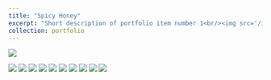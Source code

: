 ```yaml
---
title: "Spicy Honey"
excerpt: "Short description of portfolio item number 1<br/><img src='/images/500x300.png'>"
collection: portfolio
---
```


![](https://s21.ax1x.com/2024/12/19/pAOiwQJ.jpg)

![](https://s21.ax1x.com/2024/12/19/pAOigJO.jpg)
![](https://s21.ax1x.com/2024/12/19/pAOicFK.jpg)
![](https://s21.ax1x.com/2024/12/19/pAOisdx.jpg)
![](https://s21.ax1x.com/2024/12/19/pAOisdx.jpg)
![](https://s21.ax1x.com/2024/12/19/pAOizmn.jpg)
![](https://s21.ax1x.com/2024/12/19/pAOFSwq.jpg)
![](https://s21.ax1x.com/2024/12/19/pAOiWSe.jpg)
![](https://s21.ax1x.com/2024/12/19/pAOi2WD.jpg) 
![](https://s21.ax1x.com/2024/12/19/pAOFPYT.jpg) 
![](https://s21.ax1x.com/2024/12/19/pAOFpT0.jpg) 
